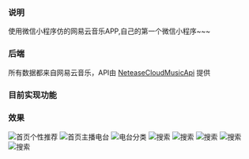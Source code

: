 ### 说明
使用微信小程序仿的网易云音乐APP,自己的第一个微信小程序~~~


### 后端
所有数据都来自网易云音乐，API由 [NeteaseCloudMusicApi](https://github.com/Binaryify/NeteaseCloudMusicApi) 提供


### 目前实现功能


### 效果
![首页个性推荐](https://github.com/SherryMua/wx-music/blob/master/screen/WechatIMG47.jpeg)
![首页主播电台](https://github.com/SherryMua/wx-music/blob/master/screen/WechatIMG48.jpeg)
![电台分类](https://github.com/SherryMua/wx-music/blob/master/screen/WechatIMG49.jpeg)
![搜索](https://github.com/SherryMua/wx-music/blob/master/screen/WechatIMG50.jpeg)
![搜索](https://github.com/SherryMua/wx-music/blob/master/screen/WechatIMG51.jpeg)
![搜索](https://github.com/SherryMua/wx-music/blob/master/screen/WechatIMG52.jpeg)
![搜索](https://github.com/SherryMua/wx-music/blob/master/screen/WechatIMG53.jpeg)
![搜索](https://github.com/SherryMua/wx-music/blob/master/screen/WechatIMG54.jpeg)
